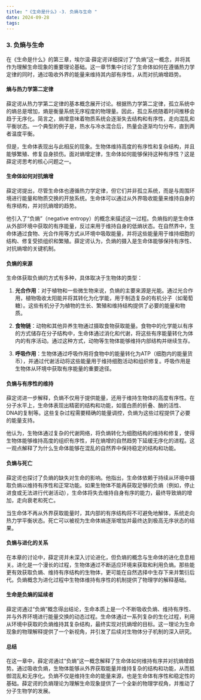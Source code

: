 ```yaml
---
title: "《生命是什么》-3. 负熵与生命 "
date: 2024-09-28
tags: 
---
```

### 3. **负熵与生命**

在《生命是什么》的第三章，埃尔温·薛定谔详细探讨了“负熵”这一概念，并将其作为理解生命现象的重要理论基础。这一章节集中讨论了生命体如何在遵循热力学定律的同时，通过吸收外界的能量来维持其内部有序性，从而对抗熵增趋势。

#### **熵与热力学第二定律**

薛定谔从热力学第二定律的基本概念展开讨论。根据热力学第二定律，孤立系统中的熵总是增加，熵是衡量系统无序程度的物理量。因此，孤立系统随着时间推移会趋于无序化。简言之，熵增意味着物质系统会逐渐失去结构和有序性，走向混乱和平衡状态。一个典型的例子是，热水与冷水混合后，热量会逐渐均匀分布，直到两者温度平衡。

但是，生命体表现出与此相反的现象。生物体维持高度的有序性和复杂结构，并且能够繁殖、修复自身损伤。面对熵增定律，生命体如何能够保持这种有序性？这是薛定谔思考的核心问题之一。

#### **生命体如何对抗熵增**

薛定谔提出，尽管生命体也遵循热力学定律，但它们并非孤立系统，而是与周围环境进行能量和物质交换的开放系统。生命体可以通过从外界吸收能量来维持自身的有序结构，并对抗熵增的趋势。

他引入了“负熵”（negative entropy）的概念来描述这一过程。负熵指的是生命体从外部环境中获取的有序能量，反过来用于维持自身的低熵状态。在自然界中，生命体通过食物、光合作用等方式从环境中吸取能量，并将这些能量用于维持细胞的结构、修复受损组织和繁殖。薛定谔认为，负熵的摄入是生命体能够保持有序性、对抗熵增的关键机制。

#### **负熵的来源**

生命体获取负熵的方式有多种，具体取决于生物体的类型：

1. **光合作用**：对于植物和一些微生物来说，负熵的主要来源是光能。通过光合作用，植物吸收太阳能并将其转化为化学能，用于制造复杂的有机分子（如葡萄糖）。这些有机分子为植物的生长、繁殖和维持结构提供了必要的能量和物质。

2. **食物链**：动物和其他异养生物通过摄取食物获取能量。食物中的化学能以有序的方式储存在分子结构中，生命体通过消化和代谢，将这些有序能量转化为体内的有序活动。通过这种方式，动物等生物体能够维持内部结构并继续生存。

3. **呼吸作用**：生物体通过呼吸作用将食物中的能量转化为ATP（细胞内的能量货币），并通过代谢活动将这些能量用于维持细胞活动和组织修复。呼吸作用是生物体从环境中获取有序能量的重要途径。

#### **负熵与有序性的维持**

薛定谔进一步解释，负熵不仅用于提供能量，还用于维持生物体的高度有序性。在分子水平上，生命体表现出精密的结构和功能，如蛋白质的折叠、酶的活性、DNA的复制等。这些复杂过程需要精确的能量调控，负熵为这些过程提供了必要的能量支持。

他认为，生物体通过复杂的代谢网络，将负熵转化为细胞结构的维持和修复，使得生物体能够维持高度的组织有序性，并在熵增的自然趋势下延缓无序化的进程。这一观点解释了为什么生命体能够在混乱的自然界中保持稳定的结构和功能。

#### **负熵与死亡**

薛定谔也探讨了负熵的缺失对生命的影响。他指出，生命体依赖于持续从环境中摄取负熵以维持有序性和正常功能。如果生物体不能再获取足够的负熵（例如，停止进食或无法进行代谢活动），生命体将失去维持自身有序的能力，最终导致熵的增加，走向衰老和死亡。

当生命体不再从外界获取能量时，其内部的有序结构将不可避免地解体，系统走向热力学平衡状态。死亡可以被视为生命体熵逐渐增加并最终达到极高无序状态的结果。

#### **负熵与进化的关系**

在本章的讨论中，薛定谔并未深入讨论进化，但负熵的概念与生命体的进化息息相关。进化是一个漫长的过程，生物体通过不断适应环境来获取和利用负熵。那些能更有效获取负熵、维持有序结构的生物体，更可能在自然选择中生存下来并繁衍后代。负熵概念为进化过程中生物体维持有序性的机制提供了物理学的解释基础。

#### **生命是负熵的延续者**

薛定谔通过“负熵”概念得出结论，生命本质上是一个不断吸收负熵、维持有序性、并与外界环境进行能量交换的动态过程。生命体通过一系列复杂的生化过程，利用从环境中获取的负熵维持其复杂结构，最终实现对抗熵增的目标。这一理论为生命现象的物理解释提供了一个新视角，并引发了后续对生物体分子机制的深入研究。

#### **总结**
在这一章中，薛定谔通过“负熵”这一概念解释了生命体如何维持有序并对抗熵增趋势。通过吸收负熵，生物体能够从外界获取能量并维持复杂的结构和功能，从而抵御混乱和无序化。负熵不仅是维持生命的能量来源，也是生命体有序性和稳定性的基础。薛定谔的负熵理论为理解生命现象提供了一个全新的物理学视角，并推动了分子生物学的发展。
